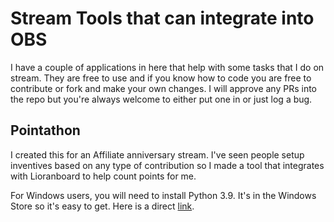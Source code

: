 # Stream Tools that can integrate into OBS

I have a couple of applications in here that help with some tasks that I do on stream. They are free to use and if you know how to code you are free to contribute or fork and make your own changes. I will approve any PRs into the repo but you're always welcome to either put one in or just log a bug. 

## Pointathon

I created this for an Affiliate anniversary stream. I've seen people setup inventives based on any type of contribution so I made a tool that integrates with Lioranboard to help count points for me. 

For Windows users, you will need to install Python 3.9. It's in the Windows Store so it's easy to get. Here is a direct [link](https://www.microsoft.com/en-us/p/python-39/9p7qfqmjrfp7#activetab=pivot:overviewtab).